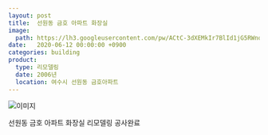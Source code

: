 ```yaml
---
layout: post
title:  선원동 금호 아파트 화장실
image: 
  path: https://lh3.googleusercontent.com/pw/ACtC-3dXEMkIr7BlId1jG5RWnqus1KC_nSyHQEIfaJlGtr50iujoLLsxlqrMO3JRD97-r-3ETpWjeH3GdfKAsWpKAQi81okD7IqyydTQhnMHCYkZEqe4TxjIYrj3nIqB8pMO84jtGuCscBZBItQtCBVe0lMl=w500-h396-no?authuser=0
date:   2020-06-12 00:00:00 +0900
categories: building
product: 
  type: 리모델링
  date: 2006년
  location: 여수시 선원동 금호아파트
---
```


![이미지](https://lh3.googleusercontent.com/pw/ACtC-3dXEMkIr7BlId1jG5RWnqus1KC_nSyHQEIfaJlGtr50iujoLLsxlqrMO3JRD97-r-3ETpWjeH3GdfKAsWpKAQi81okD7IqyydTQhnMHCYkZEqe4TxjIYrj3nIqB8pMO84jtGuCscBZBItQtCBVe0lMl=w500-h396-no?authuser=0)

선원동 금호 아파트 화장실 리모델링 공사완료